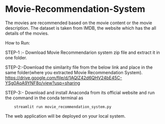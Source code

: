 # Movie-Recommendation-System
The movies are recommended based on the movie content or the movie description. The dataset is taken from IMDB, the website which has the all details of the movies.

How to Run:

STEP-1 :- Download Movie Recommendarion system zip file and extract it in one folder.
      
      
      
STEP-2:-Download the similarity file from the below link and place in the same folder(where you extracted Movie Recommendation System).
      https://drive.google.com/file/d/1AQlZ42d6QHV24bE45C-YSg0AoA9YNF8o/view?usp=sharing
    
STEP-3:- Download and install Anaconda from its official website and run the command in the conda terminal as
        
        streamlit run movie_recommendation_system.py

The web application will be deployed on your local system.
